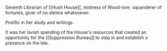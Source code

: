 Seventh Librarian of [[Hush House]], mistress of Wood-lore, squanderer of fortunes, giver of no damns whatsoever.

Prolific in her study and writings.

It was her lavish spending of the House's resources that created an opportunity for the [[Suppression Bureau]] to step in and establish a presence on the Isle. 